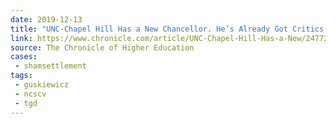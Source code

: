 ```yaml
---
date: 2019-12-13
title: "UNC-Chapel Hill Has a New Chancellor. He’s Already Got Critics."
link: https://www.chronicle.com/article/UNC-Chapel-Hill-Has-a-New/247721
source: The Chronicle of Higher Education
cases:
 - shamsettlement
tags:
 - guskiewicz
 - ncscv
 - tgd
---
```

